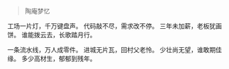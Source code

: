 >陶庵梦忆

工场一片灯，千万键盘声。
代码敲不尽，需求改不停。
三年未加薪，老板犹画饼。
谁能拨云去，长歌踏月行。
 
一条流水线，万人成零件。
进城无片瓦，回村父老怜。
少壮尚无望，谁敢期佳缘。
多少高材生，郁郁到残年。